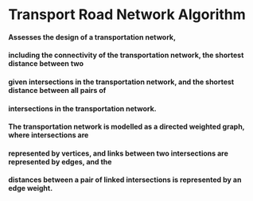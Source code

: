 # Transport Road Network Algorithm
#### Assesses the design of a transportation network, 
#### including the connectivity of the transportation network, the shortest distance between two 
#### given intersections in the transportation network, and the shortest distance between all pairs of 
#### intersections in the transportation network. 
#### The transportation network is modelled as a directed weighted graph, where intersections are 
#### represented by vertices, and links between two intersections are represented by edges, and the 
#### distances between a pair of linked intersections is represented by an edge weight.

